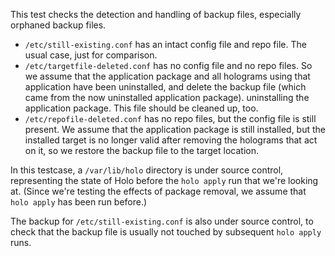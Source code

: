 This test checks the detection and handling of backup files, especially
orphaned backup files.

* `/etc/still-existing.conf` has an intact config file and repo file. The usual
  case, just for comparison.
* `/etc/targetfile-deleted.conf` has no config file and no repo files. So we
  assume that the application package and all holograms using that application
  have been uninstalled, and delete the backup file (which came from the now
  uninstalled application package).
  uninstalling the application package. This file should be cleaned up, too.
* `/etc/repofile-deleted.conf` has no repo files, but the config file is still
  present. We assume that the application package is still installed, but the
  installed target is no longer valid after removing the holograms that act on
  it, so we restore the backup file to the target location.

In this testcase, a `/var/lib/holo` directory is under source control,
representing the state of Holo before the `holo apply` run that we're looking
at. (Since we're testing the effects of package removal, we assume that
`holo apply` has been run before.)

The backup for `/etc/still-existing.conf` is also under source control, to
check that the backup file is usually not touched by subsequent `holo apply`
runs.

